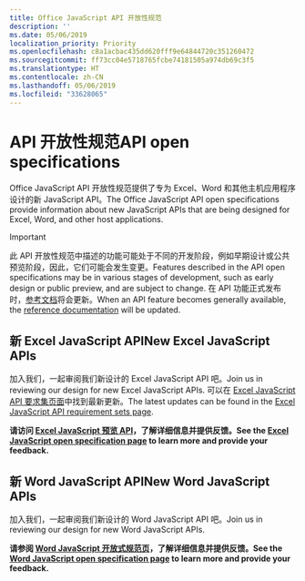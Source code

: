 ```yaml
---
title: Office JavaScript API 开放性规范
description: ''
ms.date: 05/06/2019
localization_priority: Priority
ms.openlocfilehash: c8a1acbac435dd620fff9e64844720c351260472
ms.sourcegitcommit: ff73cc04e5718765fcbe74181505a974db69c3f5
ms.translationtype: HT
ms.contentlocale: zh-CN
ms.lasthandoff: 05/06/2019
ms.locfileid: "33628065"
---
```

# <a name="api-open-specifications"></a><span data-ttu-id="e3631-102">API 开放性规范</span><span class="sxs-lookup"><span data-stu-id="e3631-102">API open specifications</span></span>

<span data-ttu-id="e3631-103">Office JavaScript API 开放性规范提供了专为 Excel、Word 和其他主机应用程序设计的新 JavaScript API。</span><span class="sxs-lookup"><span data-stu-id="e3631-103">The Office JavaScript API open specifications provide information about new JavaScript APIs that are being designed for Excel, Word, and other host applications.</span></span>

> [!IMPORTANT]
> <span data-ttu-id="e3631-104">此 API 开放性规范中描述的功能可能处于不同的开发阶段，例如早期设计或公共预览阶段，因此，它们可能会发生变更。</span><span class="sxs-lookup"><span data-stu-id="e3631-104">Features described in the API open specifications may be in various stages of development, such as early design or public preview, and are subject to change.</span></span> <span data-ttu-id="e3631-105">在 API 功能正式发布时，[参考文档](/javascript/api/overview/office)将会更新。</span><span class="sxs-lookup"><span data-stu-id="e3631-105">When an API feature becomes generally available, the [reference documentation](/javascript/api/overview/office) will be updated.</span></span>

## <a name="new-excel-javascript-apis"></a><span data-ttu-id="e3631-106">新 Excel JavaScript API</span><span class="sxs-lookup"><span data-stu-id="e3631-106">New Excel JavaScript APIs</span></span>

<span data-ttu-id="e3631-107">加入我们，一起审阅我们新设计的 Excel JavaScript API 吧。</span><span class="sxs-lookup"><span data-stu-id="e3631-107">Join us in reviewing our design for new Excel JavaScript APIs.</span></span> <span data-ttu-id="e3631-108">可以在 [Excel JavaScript API 要求集页面](./requirement-sets/excel-api-requirement-sets.md#excel-javascript-preview-apis)中找到最新更新。</span><span class="sxs-lookup"><span data-stu-id="e3631-108">The latest updates can be found in the [Excel JavaScript API requirement sets page](./requirement-sets/excel-api-requirement-sets.md#excel-javascript-preview-apis).</span></span>

<span data-ttu-id="e3631-109">**请访问 [Excel JavaScript 预览 API](/javascript/api/excel)，了解详细信息并提供反馈。**</span><span class="sxs-lookup"><span data-stu-id="e3631-109">**See the [Excel JavaScript open specification page](/javascript/api/excel) to learn more and provide your feedback.**</span></span>

## <a name="new-word-javascript-apis"></a><span data-ttu-id="e3631-110">新 Word JavaScript API</span><span class="sxs-lookup"><span data-stu-id="e3631-110">New Word JavaScript APIs</span></span>

<span data-ttu-id="e3631-111">加入我们，一起审阅我们新设计的 Word JavaScript API 吧。</span><span class="sxs-lookup"><span data-stu-id="e3631-111">Join us in reviewing our design for new Word JavaScript APIs.</span></span>

<span data-ttu-id="e3631-112">**请参阅 [Word JavaScript 开放式规范页](https://github.com/OfficeDev/office-js-docs/tree/WordJs_OpenSpec)，了解详细信息并提供反馈。**</span><span class="sxs-lookup"><span data-stu-id="e3631-112">**See the [Word JavaScript open specification page](https://github.com/OfficeDev/office-js-docs/tree/WordJs_OpenSpec) to learn more and provide your feedback.**</span></span>
